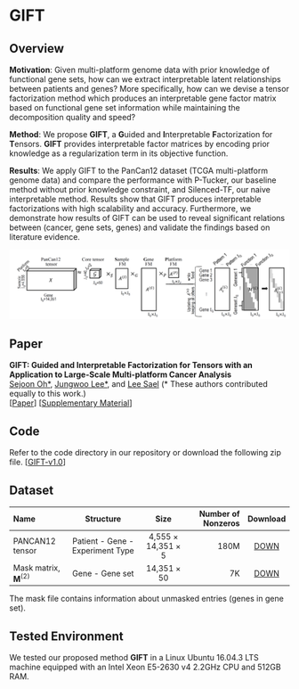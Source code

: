 # GIFT

Overview
---------------

**Motivation**: Given multi-platform genome data with prior knowledge of functional gene sets, how can
we extract interpretable latent relationships between patients and genes? More specifically, how can we
devise a tensor factorization method which produces an interpretable gene factor matrix based on functional
gene set information while maintaining the decomposition quality and speed?

**Method**: We propose **GIFT**, a **G**uided and **I**nterpretable **F**actorization for **T**ensors. **GIFT** provides interpretable
factor matrices by encoding prior knowledge as a regularization term in its objective function.

**Results**: We apply GIFT to the PanCan12 dataset (TCGA multi-platform genome data) and compare the
performance with P-Tucker, our baseline method without prior knowledge constraint, and Silenced-TF, our
naive interpretable method. Results show that GIFT produces interpretable factorizations with high scalability
and accuracy. Furthermore, we demonstrate how results of GIFT can be used to reveal significant
relations between (cancer, gene sets, genes) and validate the findings based on literature evidence.

![overview_img](/img/overall.png)


Paper
---------------

**GIFT: Guided and Interpretable Factorization for Tensors with an Application to Large-Scale Multi-platform Cancer Analysis**  
[Sejoon Oh*](https://www.sejoonoh.com/), [Jungwoo Lee*](https://datalab.snu.ac.kr/~ljw9111/), and [Lee Sael](http://www3.cs.stonybrook.edu/~sael/) (* These authors contributed equally to this work.)   
[[Paper](/paper/GIFT.pdf)] [[Supplementary Material](/paper/Supplementary.pdf)]

Code
---------------
Refer to the code directory in our repository or download the following zip file.
[[GIFT-v1.0](https://datalab.snu.ac.kr/data/GIFT/GIFT.zip)]

Dataset
---------------
| Name | Structure | Size | Number of Nonzeros | Download |
| :------------ | :-----------: | :-------------: |------------: |:------------------: |
| PANCAN12 tensor     | Patient - Gene - Experiment Type | 4,555 &times; 14,351 &times; 5 | 180M | [DOWN](https://datalab.snu.ac.kr/data/GIFT/total.zip) |
| Mask matrix, **M**<sup>(2)</sup>	    | Gene - Gene set | 14,351 &times; 50 | 7K | [DOWN](https://datalab.snu.ac.kr/data/GIFT/mask.zip) |

The mask file contains information about unmasked entries (genes in gene set).

Tested Environment
---------------
We tested our proposed method **GIFT** in a Linux Ubuntu 16.04.3 LTS machine equipped with an Intel Xeon E5-2630 v4 2.2GHz CPU and 512GB RAM.